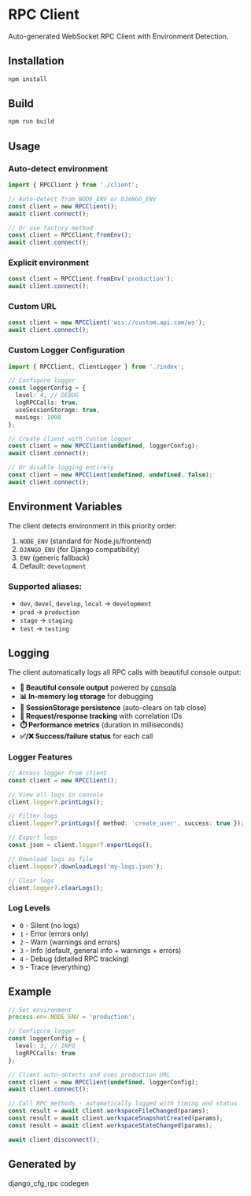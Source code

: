 # RPC Client

Auto-generated WebSocket RPC Client with Environment Detection.

## Installation

```bash
npm install
```

## Build

```bash
npm run build
```

## Usage

### Auto-detect environment

```typescript
import { RPCClient } from './client';

// Auto-detect from NODE_ENV or DJANGO_ENV
const client = new RPCClient();
await client.connect();

// Or use factory method
const client = RPCClient.fromEnv();
await client.connect();
```

### Explicit environment

```typescript
const client = RPCClient.fromEnv('production');
await client.connect();
```

### Custom URL

```typescript
const client = new RPCClient('wss://custom.api.com/ws');
await client.connect();
```

### Custom Logger Configuration

```typescript
import { RPCClient, ClientLogger } from './index';

// Configure logger
const loggerConfig = {
  level: 4, // DEBUG
  logRPCCalls: true,
  useSessionStorage: true,
  maxLogs: 1000
};

// Create client with custom logger
const client = new RPCClient(undefined, loggerConfig);
await client.connect();

// Or disable logging entirely
const client = new RPCClient(undefined, undefined, false);
await client.connect();
```

## Environment Variables

The client detects environment in this priority order:
1. `NODE_ENV` (standard for Node.js/frontend)
2. `DJANGO_ENV` (for Django compatibility)
3. `ENV` (generic fallback)
4. Default: `development`

### Supported aliases:
- `dev`, `devel`, `develop`, `local` → `development`
- `prod` → `production`
- `stage` → `staging`
- `test` → `testing`

## Logging

The client automatically logs all RPC calls with beautiful console output:

- **🎨 Beautiful console output** powered by [consola](https://github.com/unjs/consola)
- **📊 In-memory log storage** for debugging
- **💾 SessionStorage persistence** (auto-clears on tab close)
- **🔗 Request/response tracking** with correlation IDs
- **⏱️ Performance metrics** (duration in milliseconds)
- **✅/❌ Success/failure status** for each call

### Logger Features

```typescript
// Access logger from client
const client = new RPCClient();

// View all logs in console
client.logger?.printLogs();

// Filter logs
client.logger?.printLogs({ method: 'create_user', success: true });

// Export logs
const json = client.logger?.exportLogs();

// Download logs as file
client.logger?.downloadLogs('my-logs.json');

// Clear logs
client.logger?.clearLogs();
```

### Log Levels

- `0` - Silent (no logs)
- `1` - Error (errors only)
- `2` - Warn (warnings and errors)
- `3` - Info (default, general info + warnings + errors)
- `4` - Debug (detailed RPC tracking)
- `5` - Trace (everything)

## Example

```typescript
// Set environment
process.env.NODE_ENV = 'production';

// Configure logger
const loggerConfig = {
  level: 3, // INFO
  logRPCCalls: true
};

// Client auto-detects and uses production URL
const client = new RPCClient(undefined, loggerConfig);
await client.connect();

// Call RPC methods - automatically logged with timing and status
const result = await client.workspaceFileChanged(params);
const result = await client.workspaceSnapshotCreated(params);
const result = await client.workspaceStateChanged(params);

await client.disconnect();
```

## Generated by

django_cfg_rpc codegen
